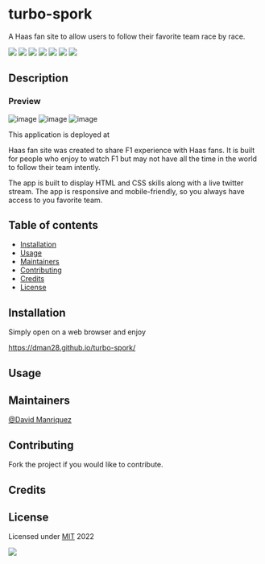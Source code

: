 # turbo-spork

A Haas fan site to allow users to follow their favorite team race by race.

![](https://img.shields.io/badge/HTML5-E34F26?style=for-the-badge&logo=html5&logoColor=white)
![](https://img.shields.io/badge/CSS3-1572B6?style=for-the-badge&logo=css3&logoColor=white)
![](https://img.shields.io/badge/JavaScript-F7DF1E?style=for-the-badge&logo=javascript&logoColor=black)
![](https://img.shields.io/badge/Node.js-43853D?style=for-the-badge&logo=node.js&logoColor=white)
![](https://img.shields.io/badge/Express.js-404D59?style=for-the-badge)
![](https://img.shields.io/badge/Bootstrap-563D7C?style=for-the-badge&logo=bootstrap&logoColor=white)
![](https://img.shields.io/badge/Twitter-1DA1F2?style=for-the-badge&logo=twitter&logoColor=white)
	


## Description

### Preview
![image](https://user-images.githubusercontent.com/93042669/170182411-12609a27-b995-4ea2-87ca-6a1e0d4dbab6.png)
![image](https://user-images.githubusercontent.com/93042669/170182555-560571b7-073d-404c-a349-f66ba48dc394.png)
![image](https://user-images.githubusercontent.com/93042669/170182681-18fb7dd7-26d2-4e6c-b5c9-53ed48f54429.png)


This application is deployed at 

Haas fan site was created to share F1 experience with Haas fans. It is built for people who enjoy to watch F1 but may not have all the time in the world to follow their team intently.

The app is built to display HTML and CSS skills along with a live twitter stream. The app is responsive and mobile-friendly, so you always have access to you favorite team.

## Table of contents

- [Installation](#installation)
- [Usage](#usage)
- [Maintainers](#maintainers)
- [Contributing](#contributing)
- [Credits](#credits)
- [License](#license)

## Installation

Simply open on a web browser and enjoy

https://dman28.github.io/turbo-spork/

## Usage



## Maintainers
[@David Manriquez](https://github.com/DMAN28)


## Contributing

Fork the project if you would like to contribute.

## Credits



## License

Licensed under [MIT](https://choosealicense.com/licenses/mit) 2022

![](https://img.shields.io/badge/license-MIT-blue)
